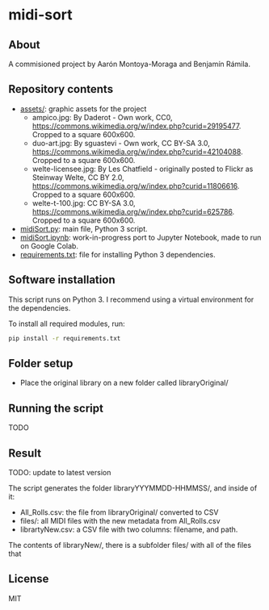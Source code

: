 # midi-sort

## About

A commisioned project by Aarón Montoya-Moraga and Benjamín Rámila.

## Repository contents
* [assets/](./assets): graphic assets for the project
  * ampico.jpg: By Daderot - Own work, CC0, https://commons.wikimedia.org/w/index.php?curid=29195477. Cropped to a square 600x600.
  * duo-art.jpg: By sguastevi - Own work, CC BY-SA 3.0, https://commons.wikimedia.org/w/index.php?curid=42104088. Cropped to a square 600x600.
  * welte-licensee.jpg: By Les Chatfield - originally posted to Flickr as Steinway Welte, CC BY 2.0, https://commons.wikimedia.org/w/index.php?curid=11806616. Cropped to a square 600x600.
  * welte-t-100.jpg: CC BY-SA 3.0, https://commons.wikimedia.org/w/index.php?curid=625786. Cropped to a square 600x600.
* [midiSort.py](./midiSort.py): main file, Python 3 script.
* [midiSort.ipynb](./midiSort.ipynb): work-in-progress port to Jupyter Notebook, made to run on Google Colab.
* [requirements.txt](./requirements.txt): file for installing Python 3 dependencies.

## Software installation

This script runs on Python 3. I recommend using a virtual environment for the dependencies.

To install all required modules, run:

```bash
pip install -r requirements.txt
```

## Folder setup

* Place the original library on a new folder called libraryOriginal/

## Running the script

TODO

## Result

TODO: update to latest version

The script generates the folder libraryYYYMMDD-HHMMSS/, and inside of it:

* All_Rolls.csv: the file from libraryOriginal/ converted to CSV
* files/: all MIDI files with the new metadata from All_Rolls.csv
* librartyNew.csv: a CSV file with two columns: filename, and path. 

The contents of libraryNew/, there is a subfolder files/ with all of the files that 

## License

MIT